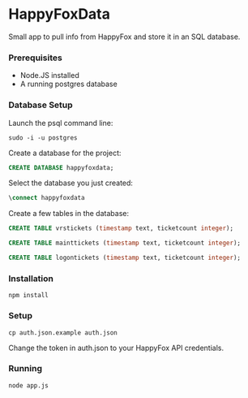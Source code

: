 # HappyFoxData

Small app to pull info from HappyFox and store it in an SQL database.

### Prerequisites

* Node.JS installed
* A running postgres database 

### Database Setup

Launch the psql command line:

`sudo -i -u postgres`

Create a database for the project:

```sql
CREATE DATABASE happyfoxdata;
```

Select the database you just created:

```sql
\connect happyfoxdata
```

Create a few tables in the database:

```sql
CREATE TABLE vrstickets (timestamp text, ticketcount integer);
```

```sql
CREATE TABLE mainttickets (timestamp text, ticketcount integer);
```


```sql
CREATE TABLE logontickets (timestamp text, ticketcount integer);
```

### Installation

`npm install`

### Setup

`cp auth.json.example auth.json`

Change the token in auth.json to your HappyFox API credentials.

### Running

`node app.js`
